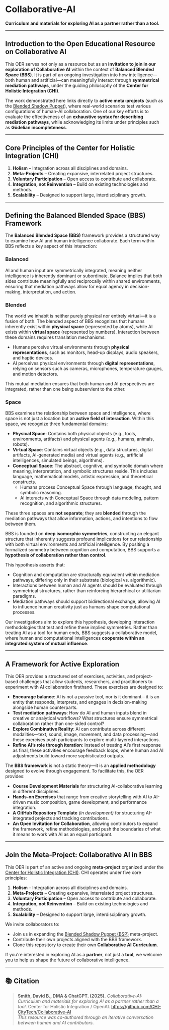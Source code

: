 # Collaborative-AI

**Curriculum and materials for exploring AI as a partner rather than a tool.**

---

## Introduction to the Open Educational Resource on Collaborative AI

This OER serves not only as a resource but as an **invitation to join in our exploration of Collaborative AI** within the context of **Balanced Blended Space (BBS)**. It is part of an ongoing investigation into how intelligence—both human and artificial—can meaningfully interact through **symmetrical mediation pathways**, under the guiding philosophy of the **Center for Holistic Integration (CHI)**.

The work demonstrated here links directly to **active meta-projects** (such as the [Blended Shadow Puppet](https://github.com/CHI-CityTech/Blended-Shadow-Puppet)), where real-world scenarios test various configurations of human–AI collaboration. One of our key efforts is to evaluate the effectiveness of an **exhaustive syntax for describing mediation pathways**, while acknowledging its limits under principles such as **Gödelian incompleteness**.

---

## Core Principles of the Center for Holistic Integration (CHI)

1. **Holism** – Integration across all disciplines and domains.  
2. **Meta-Projects** – Creating expansive, interrelated project structures.  
3. **Voluntary Participation** – Open access to contribute and collaborate.  
4. **Integration, not Reinvention** – Build on existing technologies and methods.  
5. **Scalability** – Designed to support large, interdisciplinary growth.  

---

## Defining the Balanced Blended Space (BBS) Framework

The **Balanced Blended Space (BBS)** framework provides a structured way to examine how AI and human intelligence collaborate. Each term within BBS reflects a key aspect of this interaction:

### Balanced
AI and human input are symmetrically integrated, meaning neither intelligence is inherently dominant or subordinate. Balance implies that both sides contribute meaningfully and reciprocally within shared environments, ensuring that mediation pathways allow for equal agency in decision-making, interpretation, and action.

### Blended
The world we inhabit is neither purely physical nor entirely virtual—it is a fusion of both. The blended aspect of BBS recognizes that humans inherently exist within **physical space** (represented by atoms), while AI exists within **virtual space** (represented by numbers). Interaction between these domains requires translation mechanisms:
- Humans perceive virtual environments through **physical representations**, such as monitors, head-up displays, audio speakers, and haptic devices.
- AI perceives physical environments through **digital representations**, relying on sensors such as cameras, microphones, temperature gauges, and motion detectors.

This mutual mediation ensures that both human and AI perspectives are integrated, rather than one being subservient to the other.

### Space
BBS examines the relationship between space and intelligence, where space is not just a location but an **active field of interaction**. Within this space, we recognize three fundamental domains:
- **Physical Space**: Contains both physical objects (e.g., tools, environments, artifacts) and physical agents (e.g., humans, animals, robots).
- **Virtual Space**: Contains virtual objects (e.g., data structures, digital artifacts, AI-generated media) and virtual agents (e.g., artificial intelligences, simulated beings, algorithms).
- **Conceptual Space**: The abstract, cognitive, and symbolic domain where meaning, interpretation, and symbolic structures reside. This includes language, mathematical models, artistic expression, and theoretical constructs.
  - Humans process Conceptual Space through language, thought, and symbolic reasoning.
  - AI interacts with Conceptual Space through data modeling, pattern recognition, and algorithmic structures.

These three spaces are **not separate**; they are **blended** through the mediation pathways that allow information, actions, and intentions to flow between them.

BBS is founded on **deep isomorphic symmetries**, constructing an elegant structure that inherently suggests profound implications for our relationship with both virtual environments and artificial intelligence. By positing a formalized symmetry between cognition and computation, BBS supports a **hypothesis of collaboration rather than control**.

This hypothesis asserts that:
- Cognition and computation are structurally equivalent within mediation pathways, differing only in their substrate (biological vs. algorithmic).
- Interactions between human and AI agents should be evaluated through symmetrical structures, rather than reinforcing hierarchical or utilitarian paradigms.
- Mediation pathways should support bidirectional exchange, allowing AI to influence human creativity just as humans shape computational processes.

Our investigations aim to explore this hypothesis, developing interaction methodologies that test and refine these implied symmetries. Rather than treating AI as a tool for human ends, BBS suggests a collaborative model, where human and computational intelligences **cooperate within an integrated system of mutual influence**.

---

## A Framework for Active Exploration

This OER provides a structured set of exercises, activities, and project-based challenges that allow students, researchers, and practitioners to experiment with AI collaboration firsthand. These exercises are designed to:

- **Encourage balance**: AI is not a passive tool, nor is it dominant—it is an entity that responds, interprets, and engages in decision-making alongside human counterparts.
- **Test mediation pathways**: How do AI and human inputs blend in creative or analytical workflows? What structures ensure symmetrical collaboration rather than one-sided control?
- **Explore Combinative Reality**: AI can contribute across different modalities—text, sound, image, movement, and data processing—and these exercises push participants to explore multi-layered interactions.
- **Refine AI’s role through iteration**: Instead of treating AI’s first response as final, these activities encourage feedback loops, where human and AI adjustments build toward more sophisticated outputs.

The **BBS framework** is not a static theory—it is an **applied methodology** designed to evolve through engagement. To facilitate this, the OER provides:

- **Course Development Materials** for structuring AI-collaborative learning in different disciplines.
- **Hands-on Exercises** that range from creative storytelling with AI to AI-driven music composition, game development, and performance integration.
- **A GitHub Repository Template** *(in development)* for structuring AI-integrated projects and tracking contributions.
- **An Open Invitation for Collaboration**, allowing contributors to expand the framework, refine methodologies, and push the boundaries of what it means to work with AI as an equal participant.

---

## Join the Meta-Project: Collaborative AI in BBS

This OER is part of an active and ongoing **meta-project** organized under the [Center for Holistic Integration (CHI)](https://github.com/CHI-CityTech). CHI operates under five core principles:

1. **Holism** – Integration across all disciplines and domains.  
2. **Meta-Projects** – Creating expansive, interrelated project structures.  
3. **Voluntary Participation** – Open access to contribute and collaborate.  
4. **Integration, not Reinvention** – Build on existing technologies and methods.  
5. **Scalability** – Designed to support large, interdisciplinary growth.

We invite collaborators to:
- Join us in expanding the [Blended Shadow Puppet (BSP)](https://github.com/CHI-CityTech/Blended-Shadow-Puppet) meta-project.
- Contribute their own projects aligned with the BBS framework.
- Clone this repository to create their own **Collaborative AI Curriculum**.

If you're interested in exploring AI as a **partner**, not just a **tool**, we welcome you to help us shape the future of collaborative intelligence.

---

## 📚 Citation

> **Smith, David B., DMA & ChatGPT. (2025).** *Collaborative-AI: Curriculum and materials for exploring AI as a partner rather than a tool*. Center for Holistic Integration / OpenAI. https://github.com/CHI-CityTech/Collaborative-AI  
> _This resource was co-authored through an iterative conversation between human and AI contributors._
